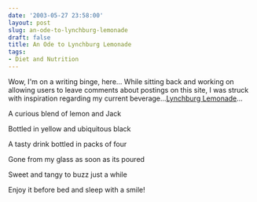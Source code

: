 ```yaml
---
date: '2003-05-27 23:58:00'
layout: post
slug: an-ode-to-lynchburg-lemonade
draft: false
title: An Ode to Lynchburg Lemonade
tags:
- Diet and Nutrition
---
```


Wow, I'm on a writing binge, here... While sitting back and working on allowing users to leave comments about postings on this site, I was struck with inspiration regarding my current beverage...[Lynchburg Lemonade](http://www.bevmo.com/productinfo.asp?sku=00000001287&area=spirits&category=30090000&sid=03&catname=Prepared%5FCocktails)...

A curious blend of lemon and Jack  

Bottled in yellow and ubiquitous black  

A tasty drink bottled in packs of four  

Gone from my glass as soon as its poured  

Sweet and tangy to buzz just a while  

Enjoy it before bed and sleep with a smile!
